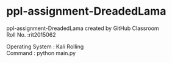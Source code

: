 # ppl-assignment-DreadedLama
ppl-assignment-DreadedLama created by GitHub Classroom  
Roll No. :rit2015062

Operating System : Kali Rolling  
Command :  python main.py  
